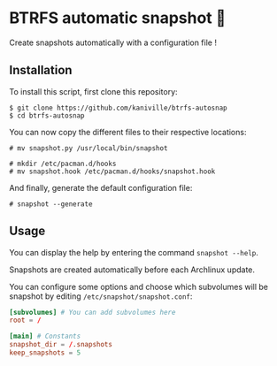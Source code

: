 # BTRFS automatic snapshot 🧶

Create snapshots automatically with a configuration file !

## Installation
To install this script, first clone this repository:
```
$ git clone https://github.com/kaniville/btrfs-autosnap
$ cd btrfs-autosnap
```

You can now copy the different files to their respective locations:
```
# mv snapshot.py /usr/local/bin/snapshot
```

```
# mkdir /etc/pacman.d/hooks
# mv snapshot.hook /etc/pacman.d/hooks/snapshot.hook
```

And finally, generate the default configuration file:
```
# snapshot --generate
```

## Usage
You can display the help by entering the command `snapshot --help`.

Snapshots are created automatically before each Archlinux update.

You can configure some options and choose which subvolumes will be snapshot by editing `/etc/snapshot/snapshot.conf`:
```conf
[subvolumes] # You can add subvolumes here
root = /

[main] # Constants
snapshot_dir = /.snapshots
keep_snapshots = 5
```
